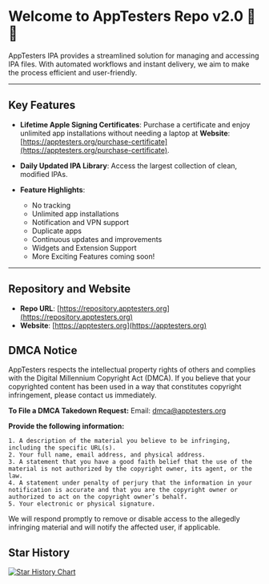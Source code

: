 # Welcome to AppTesters Repo v2.0 🎉🎉

AppTesters IPA provides a streamlined solution for managing and accessing IPA files. With automated workflows and instant delivery, we aim to make the process efficient and user-friendly.

---

## Key Features

- **Lifetime Apple Signing Certificates**: Purchase a certificate and enjoy unlimited app installations without needing a laptop at **Website**: [https://apptesters.org/purchase-certificate](https://apptesters.org/purchase-certificate).
- **Daily Updated IPA Library**: Access the largest collection of clean, modified IPAs.
  
- **Feature Highlights**:
  - No tracking
  - Unlimited app installations
  - Notification and VPN support
  - Duplicate apps
  - Continuous updates and improvements
  - Widgets and Extension Support
  - More Exciting Features coming soon! 

---

## Repository and Website

- **Repo URL**: [https://repository.apptesters.org](https://repository.apptesters.org)
- **Website**: [https://apptesters.org](https://apptesters.org)

## DMCA Notice

AppTesters respects the intellectual property rights of others and complies with the Digital Millennium Copyright Act (DMCA). If you believe that your copyrighted content has been used in a way that constitutes copyright infringement, please contact us immediately.

**To File a DMCA Takedown Request:**
Email: dmca@apptesters.org

 **Provide the following information:**
 
	1. A description of the material you believe to be infringing, including the specific URL(s).
	2. Your full name, email address, and physical address.
	3. A statement that you have a good faith belief that the use of the material is not authorized by the copyright owner, its agent, or the law.
	4. A statement under penalty of perjury that the information in your notification is accurate and that you are the copyright owner or authorized to act on the copyright owner’s behalf.
	5. Your electronic or physical signature.

We will respond promptly to remove or disable access to the allegedly infringing material and will notify the affected user, if applicable.

## Star History

[![Star History Chart](https://api.star-history.com/svg?repos=apptesters-org/AppTesters_repo&type=Date)](https://star-history.com/#apptesters-org/AppTesters_repo&Date)
